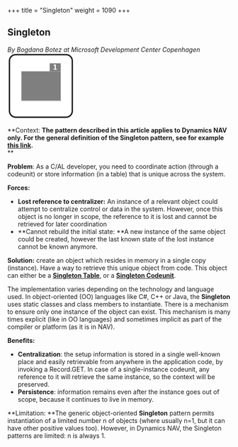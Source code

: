 +++
title = "Singleton"
weight = 1090
+++
## Singleton

_By Bogdana Botez at Microsoft Development Center Copenhagen_  
[![ ][image0]][anchor0]

**Context: **The pattern described in this article applies to Dynamics NAV only. For the general definition of the **Singleton** pattern, see for example [this link][anchor1].**  
**

**Problem**: As a C/AL developer, you need to coordinate action (through a codeunit) or store information (in a table) that is unique across the system. 

**Forces:**

* **Lost reference to centralizer:** An instance of a relevant object could attempt to centralize control or data in the system. However, once this object is no longer in scope, the reference to it is lost and cannot be retrieved for later coordination
* **Cannot rebuild the initial state: **A new instance of the same object could be created, however the last known state of the lost instance cannot be known anymore.

**Solution:** create an object which resides in memory in a single copy (instance). Have a way to retrieve this unique object from code. This object can either be a [**Singleton Table**][anchor2], or a [**Singleton Codeunit**][anchor3].

The implementation varies depending on the technology and language used. In object-oriented (OO) languages like C\#, C++ or Java, the **Singleton** uses static classes and class members to instantiate. There is a mechanism to ensure only one instance of the object can exist. This mechanism is many times explicit (like in OO languages) and sometimes implicit as part of the compiler or platform (as it is in NAV).

**Benefits:**

* **Centralization**: the setup information is stored in a single well-known place and easily retrievable from anywhere in the application code, by invoking a Record.GET. In case of a single-instance codeunit, any reference to it will retrieve the same instance, so the context will be preserved.
* **Persistence**: information remains even after the instance goes out of scope, because it continues to live in memory.

**Limitation: **The generic object-oriented **Singleton** pattern permits instantiation of a limited number n of objects (where usually n=1, but it can have other positive values too). However, in Dynamics NAV, the Singleton patterns are limited: n is always 1\.



[anchor0]: 0535.Singleton.png
[anchor1]: https://en.wikipedia.org/wiki/Singleton_pattern
[anchor2]: /nav/w/designpatterns/151.singleton-table
[anchor3]: /nav/w/designpatterns/283.singleton-codeunit


[image0]: 0535.Singleton.png
